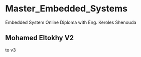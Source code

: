 # Master_Embedded_Systems
Embedded System Online Diploma with Eng. Keroles Shenouda

## Mohamed Eltokhy V2
 to v3
